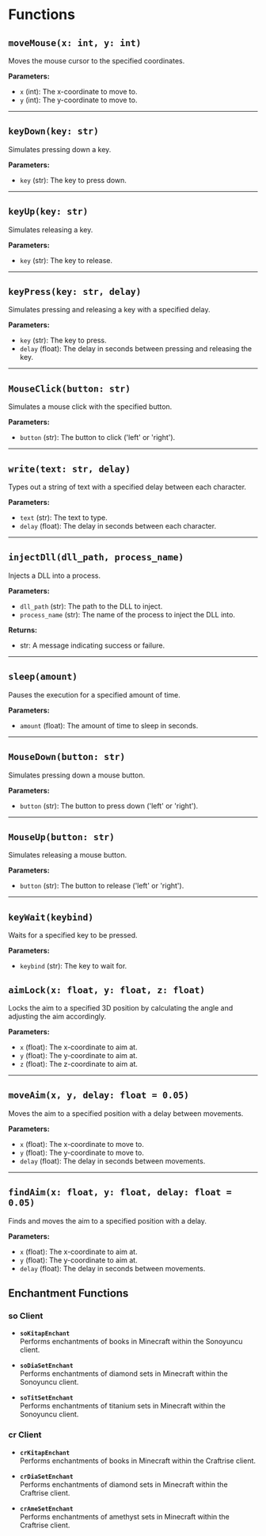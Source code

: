 # Functions

## `moveMouse(x: int, y: int)`
Moves the mouse cursor to the specified coordinates.

**Parameters:**
- `x` (int): The x-coordinate to move to.
- `y` (int): The y-coordinate to move to.

---

## `keyDown(key: str)`
Simulates pressing down a key.

**Parameters:**
- `key` (str): The key to press down.

---

## `keyUp(key: str)`
Simulates releasing a key.

**Parameters:**
- `key` (str): The key to release.

---

## `keyPress(key: str, delay)`
Simulates pressing and releasing a key with a specified delay.

**Parameters:**
- `key` (str): The key to press.
- `delay` (float): The delay in seconds between pressing and releasing the key.

---

## `MouseClick(button: str)`
Simulates a mouse click with the specified button.

**Parameters:**
- `button` (str): The button to click ('left' or 'right').

---

## `write(text: str, delay)`
Types out a string of text with a specified delay between each character.

**Parameters:**
- `text` (str): The text to type.
- `delay` (float): The delay in seconds between each character.

---

## `injectDll(dll_path, process_name)`
Injects a DLL into a process.

**Parameters:**
- `dll_path` (str): The path to the DLL to inject.
- `process_name` (str): The name of the process to inject the DLL into.

**Returns:**
- str: A message indicating success or failure.

---

## `sleep(amount)`
Pauses the execution for a specified amount of time.

**Parameters:**
- `amount` (float): The amount of time to sleep in seconds.

---

## `MouseDown(button: str)`
Simulates pressing down a mouse button.

**Parameters:**
- `button` (str): The button to press down ('left' or 'right').

---

## `MouseUp(button: str)`
Simulates releasing a mouse button.

**Parameters:**
- `button` (str): The button to release ('left' or 'right').

---

## `keyWait(keybind)`
Waits for a specified key to be pressed.

**Parameters:**
- `keybind` (str): The key to wait for.

## `aimLock(x: float, y: float, z: float)`
Locks the aim to a specified 3D position by calculating the angle and adjusting the aim accordingly.

**Parameters:**
- `x` (float): The x-coordinate to aim at.
- `y` (float): The y-coordinate to aim at.
- `z` (float): The z-coordinate to aim at.

---

## `moveAim(x, y, delay: float = 0.05)`
Moves the aim to a specified position with a delay between movements.

**Parameters:**
- `x` (float): The x-coordinate to move to.
- `y` (float): The y-coordinate to move to.
- `delay` (float): The delay in seconds between movements.

---

## `findAim(x: float, y: float, delay: float = 0.05)`
Finds and moves the aim to a specified position with a delay.

**Parameters:**
- `x` (float): The x-coordinate to aim at.
- `y` (float): The y-coordinate to aim at.
- `delay` (float): The delay in seconds between movements.

## Enchantment Functions

### so Client

- **`soKitapEnchant`**  
  Performs enchantments of books in Minecraft within the Sonoyuncu client.

- **`soDiaSetEnchant`**  
  Performs enchantments of diamond sets in Minecraft within the Sonoyuncu client.

- **`soTitSetEnchant`**  
  Performs enchantments of titanium sets in Minecraft within the Sonoyuncu client.

### cr Client

- **`crKitapEnchant`**  
  Performs enchantments of books in Minecraft within the Craftrise client.

- **`crDiaSetEnchant`**  
  Performs enchantments of diamond sets in Minecraft within the Craftrise client.

- **`crAmeSetEnchant`**  
  Performs enchantments of amethyst sets in Minecraft within the Craftrise client.

